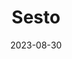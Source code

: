 ---
title: "Sesto"
excerpt: "Beyond Tre Cime di Lavaredo."
gallery_name: "dolomites/sesto"
description: "为什么每张照片都是ISO1600????"
date: 2023-08-30
header:
  overlay_image: voyage/dolomites/Sesto-3v1.jpg
---